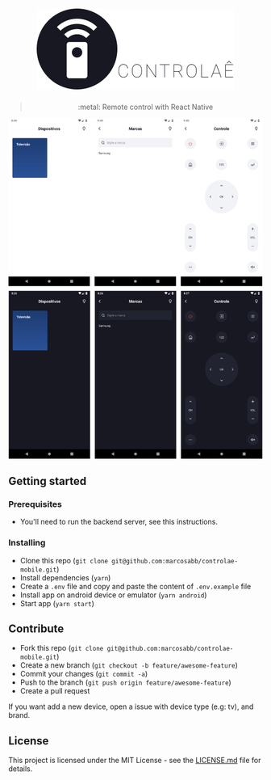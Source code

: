 <h1 align="center">
  <img src=".github/controlae.svg" alt="Controlaê">
</h1>

<blockquote align="center">:metal: Remote control with React Native</blockquote>

<p align="center">
  <img src=".github/screens.png" alt="Controlaê screens">
</p>

## Getting started

### Prerequisites

- You'll need to run the backend server, see this instructions.

### Installing

- Clone this repo (`git clone git@github.com:marcosabb/controlae-mobile.git`)
- Install dependencies (`yarn`)
- Create a `.env` file and copy and paste the content of `.env.example` file
- Install app on android device or emulator (`yarn android`)
- Start app (`yarn start`)

## Contribute

- Fork this repo (`git clone git@github.com:marcosabb/controlae-mobile.git`)
- Create a new branch (`git checkout -b feature/awesome-feature`)
- Commit your changes (`git commit -a`)
- Push to the branch (`git push origin feature/awesome-feature`)
- Create a pull request

If you want add a new device, open a issue with device type (e.g: tv), and brand.

## License

This project is licensed under the MIT License - see the [LICENSE.md](LICENSE.md) file for details.
